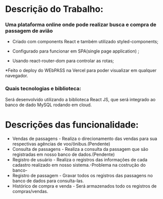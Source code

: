 # Descrição do Trabalho:
### Uma plataforma online onde pode realizar busca e compra de passagem de avião
* Criado com components React e também utilizado styled-components;

* Configurado para funcionar em SPA(single page application) ;

* Usando react-router-dom para controlar as rotas;

*Feito o deploy do WEbPASS na Vercel para poder visualizar em qualquer navegador.

### Quais tecnologias e biblioteca:
Será desenvolvido utilizando a biblioteca React JS, que será integrado ao banco de dado MySQL rodando em cloud.

# Descrições das funcionalidade:
* Vendas de passagens - Realiza o direcionamento das vendas para sua respectivas agências de voo/ônibus.(Pendente)
* Consulta de passagens - Realiza a consulta da passagem que são registradas em nosso banco de dados.(Pendente)
* Registro de usuário - Realiza o registros das informações de cada cadastro realizado em nosso sistema.-Problema na costrução do banco-
* Registro de passagem - Gravar todos os registros das passagens no banco de dados para consulta-las.
* Histórico de compra e venda -  Será armazenados todo os registros de compras/vendas.
